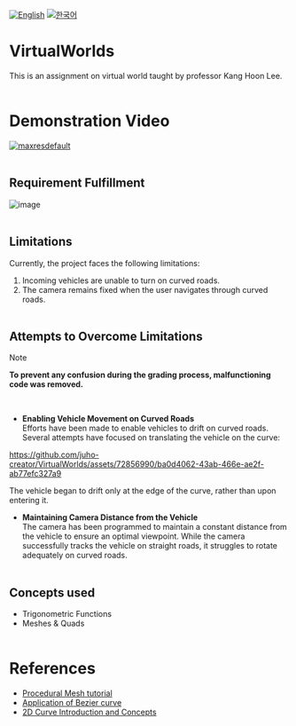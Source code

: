 [![English](https://img.shields.io/badge/lang-English-blue.svg)](https://github.com/juho-creator/VirtualWorlds/blob/main/README.md)
[![한국어](https://img.shields.io/badge/lang-한국어-red.svg)](https://github.com/juho-creator/VirtualWorlds/blob/main/README.KR.md)


# VirtualWorlds
This is an assignment on virtual world taught by professor Kang Hoon Lee.
</br></br>



# Demonstration Video
[![maxresdefault](https://github.com/juho-creator/VirtualWorlds/assets/72856990/3064f332-286b-4337-b3cf-82939a44bf74)
](https://www.youtube.com/watch?v=jLfZWK6fyUM)
</br></br>



## Requirement Fulfillment
![image](https://github.com/juho-creator/VirtualWorlds/assets/72856990/c738694b-9505-43f3-ad22-033e68729204)
</br></br>


## Limitations

Currently, the project faces the following limitations:

1. Incoming vehicles are unable to turn on curved roads.
2. The camera remains fixed when the user navigates through curved roads.
</br></br>


## Attempts to Overcome Limitations

> [!NOTE]
> **To prevent any confusion during the grading process, malfunctioning code was removed.**
</br>

- **Enabling Vehicle Movement on Curved Roads**  
  Efforts have been made to enable vehicles to drift on curved roads. Several attempts have focused on translating the vehicle on the curve:

https://github.com/juho-creator/VirtualWorlds/assets/72856990/ba0d4062-43ab-466e-ae2f-ab77efc327a9


  The vehicle began to drift only at the edge of the curve, rather than upon entering it. </br>
  
- **Maintaining Camera Distance from the Vehicle**  
  The camera has been programmed to maintain a constant distance from the vehicle to ensure an optimal viewpoint. While the camera successfully tracks the vehicle on straight roads, it struggles to rotate adequately on curved roads.
</br></br>





## Concepts used
- Trigonometric Functions
- Meshes & Quads
</br></br>


# References
- [Procedural Mesh tutorial](https://www.youtube.com/watch?v=ucuOVL7c5Hw&list=PL5KbKbJ6Gf9-d303Lk8TGKCW-t5JsBdtB)
- [Application of Bezier curve](https://www.youtube.com/watch?v=BQvBq3K50u8)
- [2D Curve Introduction and Concepts](https://www.youtube.com/watch?v=RF04Fi9OCPc&list=PLsCt1Wdr6utD1wqJ1GB_cFjhgtUXO-osI)
